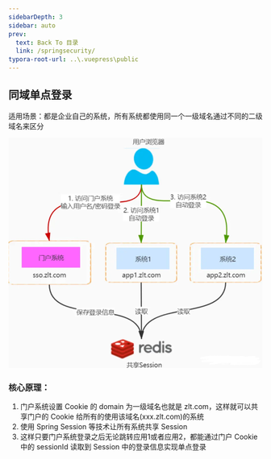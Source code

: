 ```yaml
---
sidebarDepth: 3
sidebar: auto
prev:
  text: Back To 目录
  link: /springsecurity/
typora-root-url: ..\.vuepress\public
---
```




## 同域单点登录

适用场景：都是企业自己的系统，所有系统都使用同一个一级域名通过不同的二级域名来区分    

![img](/images/springsecurity/56798)

### 核心原理：

1. 门户系统设置 Cookie 的 domain 为一级域名也就是 zlt.com，这样就可以共享门户的 Cookie 给所有的使用该域名(xxx.zlt.com)的系统
2. 使用 Spring Session 等技术让所有系统共享 Session
3. 这样只要门户系统登录之后无论跳转应用1或者应用2，都能通过门户 Cookie 中的 sessionId 读取到 Session 中的登录信息实现单点登录

